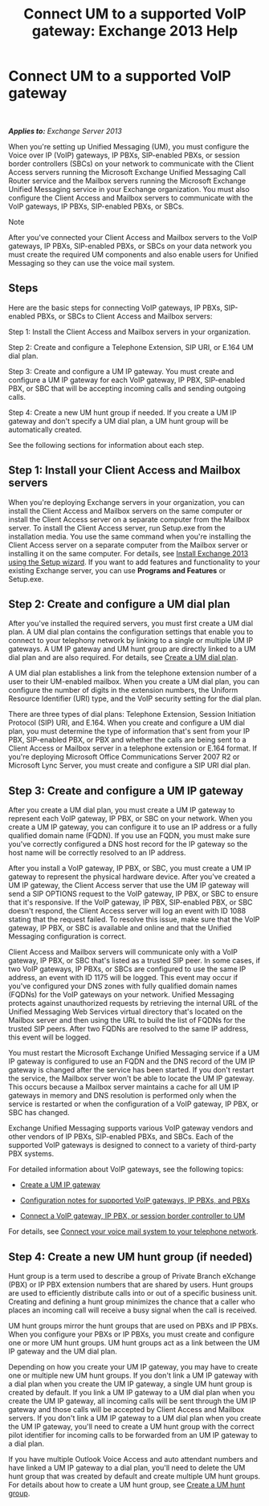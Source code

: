 ﻿---
title: 'Connect UM to a supported VoIP gateway: Exchange 2013 Help'
TOCTitle: Connect UM to a supported VoIP gateway
ms:assetid: b8dfc8bd-2ee5-418d-b0a4-4fa2ec7e2a2e
ms:mtpsurl: https://technet.microsoft.com/en-us/library/Bb124360(v=EXCHG.150)
ms:contentKeyID: 49315511
ms.date: 05/13/2016
mtps_version: v=EXCHG.150
---

# Connect UM to a supported VoIP gateway

 

_**Applies to:** Exchange Server 2013_


When you're setting up Unified Messaging (UM), you must configure the Voice over IP (VoIP) gateways, IP PBXs, SIP-enabled PBXs, or session border controllers (SBCs) on your network to communicate with the Client Access servers running the Microsoft Exchange Unified Messaging Call Router service and the Mailbox servers running the Microsoft Exchange Unified Messaging service in your Exchange organization. You must also configure the Client Access and Mailbox servers to communicate with the VoIP gateways, IP PBXs, SIP-enabled PBXs, or SBCs.


> [!NOTE]
> After you've connected your Client Access and Mailbox servers to the VoIP gateways, IP PBXs, SIP-enabled PBXs, or SBCs on your data network you must create the required UM components and also enable users for Unified Messaging so they can use the voice mail system.



## Steps

Here are the basic steps for connecting VoIP gateways, IP PBXs, SIP-enabled PBXs, or SBCs to Client Access and Mailbox servers:

Step 1: Install the Client Access and Mailbox servers in your organization.

Step 2: Create and configure a Telephone Extension, SIP URI, or E.164 UM dial plan.

Step 3: Create and configure a UM IP gateway. You must create and configure a UM IP gateway for each VoIP gateway, IP PBX, SIP-enabled PBX, or SBC that will be accepting incoming calls and sending outgoing calls.

Step 4: Create a new UM hunt group if needed. If you create a UM IP gateway and don't specify a UM dial plan, a UM hunt group will be automatically created.

See the following sections for information about each step.

## Step 1: Install your Client Access and Mailbox servers

When you're deploying Exchange servers in your organization, you can install the Client Access and Mailbox servers on the same computer or install the Client Access server on a separate computer from the Mailbox server. To install the Client Access server, run Setup.exe from the installation media. You use the same command when you're installing the Client Access server on a separate computer from the Mailbox server or installing it on the same computer. For details, see [Install Exchange 2013 using the Setup wizard](install-exchange-2013-using-the-setup-wizard-exchange-2013-help.md). If you want to add features and functionality to your existing Exchange server, you can use **Programs and Features** or Setup.exe.

## Step 2: Create and configure a UM dial plan

After you've installed the required servers, you must first create a UM dial plan. A UM dial plan contains the configuration settings that enable you to connect to your telephony network by linking to a single or multiple UM IP gateways. A UM IP gateway and UM hunt group are directly linked to a UM dial plan and are also required. For details, see [Create a UM dial plan](https://docs.microsoft.com/en-us/exchange/voice-mail-unified-messaging/connect-voice-mail-system/create-um-dial-plan).

A UM dial plan establishes a link from the telephone extension number of a user to their UM-enabled mailbox. When you create a UM dial plan, you can configure the number of digits in the extension numbers, the Uniform Resource Identifier (URI) type, and the VoIP security setting for the dial plan.

There are three types of dial plans: Telephone Extension, Session Initiation Protocol (SIP) URI, and E.164. When you create and configure a UM dial plan, you must determine the type of information that's sent from your IP PBX, SIP-enabled PBX, or PBX and whether the calls are being sent to a Client Access or Mailbox server in a telephone extension or E.164 format. If you're deploying Microsoft Office Communications Server 2007 R2 or Microsoft Lync Server, you must create and configure a SIP URI dial plan.

## Step 3: Create and configure a UM IP gateway

After you create a UM dial plan, you must create a UM IP gateway to represent each VoIP gateway, IP PBX, or SBC on your network. When you create a UM IP gateway, you can configure it to use an IP address or a fully qualified domain name (FQDN). If you use an FQDN, you must make sure you've correctly configured a DNS host record for the IP gateway so the host name will be correctly resolved to an IP address.

After you install a VoIP gateway, IP PBX, or SBC, you must create a UM IP gateway to represent the physical hardware device. After you've created a UM IP gateway, the Client Access server that use the UM IP gateway will send a SIP OPTIONS request to the VoIP gateway, IP PBX, or SBC to ensure that it's responsive. If the VoIP gateway, IP PBX, SIP-enabled PBX, or SBC doesn't respond, the Client Access server will log an event with ID 1088 stating that the request failed. To resolve this issue, make sure that the VoIP gateway, IP PBX, or SBC is available and online and that the Unified Messaging configuration is correct.

Client Access and Mailbox servers will communicate only with a VoIP gateway, IP PBX, or SBC that's listed as a trusted SIP peer. In some cases, if two VoIP gateways, IP PBXs, or SBCs are configured to use the same IP address, an event with ID 1175 will be logged. This event may occur if you've configured your DNS zones with fully qualified domain names (FQDNs) for the VoIP gateways on your network. Unified Messaging protects against unauthorized requests by retrieving the internal URL of the Unified Messaging Web Services virtual directory that's located on the Mailbox server and then using the URL to build the list of FQDNs for the trusted SIP peers. After two FQDNs are resolved to the same IP address, this event will be logged.

You must restart the Microsoft Exchange Unified Messaging service if a UM IP gateway is configured to use an FQDN and the DNS record of the UM IP gateway is changed after the service has been started. If you don't restart the service, the Mailbox server won't be able to locate the UM IP gateway. This occurs because a Mailbox server maintains a cache for all UM IP gateways in memory and DNS resolution is performed only when the service is restarted or when the configuration of a VoIP gateway, IP PBX, or SBC has changed.

Exchange Unified Messaging supports various VoIP gateway vendors and other vendors of IP PBXs, SIP-enabled PBXs, and SBCs. Each of the supported VoIP gateways is designed to connect to a variety of third-party PBX systems.

For detailed information about VoIP gateways, see the following topics:

  - [Create a UM IP gateway](https://docs.microsoft.com/en-us/exchange/voice-mail-unified-messaging/connect-voice-mail-system/create-um-ip-gateway)

  - [Configuration notes for supported VoIP gateways, IP PBXs, and PBXs](https://docs.microsoft.com/en-us/exchange/voice-mail-unified-messaging/telephone-system-integration-with-um/configuration-notes-for-voip-gateways)

  - [Connect a VoIP gateway, IP PBX, or session border controller to UM](connect-a-voip-gateway-ip-pbx-or-session-border-controller-to-um-exchange-2013-help.md)

For details, see [Connect your voice mail system to your telephone network](https://docs.microsoft.com/en-us/exchange/voice-mail-unified-messaging/connect-voice-mail-system/connect-voice-mail-system).

## Step 4: Create a new UM hunt group (if needed)

Hunt group is a term used to describe a group of Private Branch eXchange (PBX) or IP PBX extension numbers that are shared by users. Hunt groups are used to efficiently distribute calls into or out of a specific business unit. Creating and defining a hunt group minimizes the chance that a caller who places an incoming call will receive a busy signal when the call is received.

UM hunt groups mirror the hunt groups that are used on PBXs and IP PBXs. When you configure your PBXs or IP PBXs, you must create and configure one or more UM hunt groups. UM hunt groups act as a link between the UM IP gateway and the UM dial plan.

Depending on how you create your UM IP gateway, you may have to create one or multiple new UM hunt groups. If you don't link a UM IP gateway with a dial plan when you create the UM IP gateway, a single UM hunt group is created by default. If you link a UM IP gateway to a UM dial plan when you create the UM IP gateway, all incoming calls will be sent through the UM IP gateway and those calls will be accepted by Client Access and Mailbox servers. If you don't link a UM IP gateway to a UM dial plan when you create the UM IP gateway, you'll need to create a UM hunt group with the correct pilot identifier for incoming calls to be forwarded from an UM IP gateway to a dial plan.

If you have multiple Outlook Voice Access and auto attendant numbers and have linked a UM IP gateway to a dial plan, you'll need to delete the UM hunt group that was created by default and create multiple UM hunt groups. For details about how to create a UM hunt group, see [Create a UM hunt group](https://docs.microsoft.com/en-us/exchange/voice-mail-unified-messaging/connect-voice-mail-system/create-um-hunt-group).

